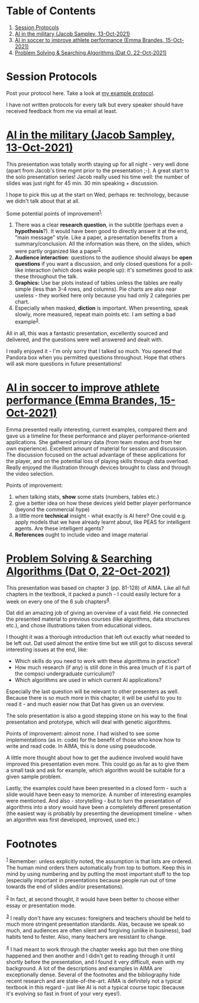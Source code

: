 
# Table of Contents

1.  [Session Protocols](#orgd6770b0)
2.  [AI in the military (Jacob Sampley, 13-Oct-2021)](#orge4f3fae)
3.  [AI in soccer to improve athlete performance (Emma Brandes, 15-Oct-2021)](#org0aade2e)
4.  [Problem Solving & Searching Algorithms (Dat O, 22-Oct-2021)](#org5dbbdeb)



<a id="orgd6770b0"></a>

# Session Protocols

Post your protocol here. Take a look at [my example protocol](https://github.com/birkenkrahe/ai482/blob/main/2_what_is_ai/protocol_23_aug.md).

I have not written protocols for every talk but every speaker should
have received feedback from me via email at least. 


<a id="orge4f3fae"></a>

# [AI in the military (Jacob Sampley, 13-Oct-2021)](https://github.com/birkenkrahe/ai482/blob/main/presentations/Sampley_Autonomous%20Drones%20in%20the%20U.S.%20Military.pdf)

This presentation was totally worth staying up for all night - very
well done (apart from Jacob's time mgmt prior to the presentation
;-). A great start to the solo presentation series! Jacob really
used his time well: the number of slides was just right for 45
min. 30 min speaking + discussion.

I hope to pick this up at the start on Wed, perhaps re: technology,
because we didn't talk about that at all.

Some potential points of improvement<sup><a id="fnr.1" class="footref" href="#fn.1">1</a></sup>:

1.  There was a clear **research question**, in the subtitle (perhaps
    even a **hypothesis**?). It would have been good to directly answer
    it at the end, "main message" style. Like a paper, a presentation
    benefits from a summary/conclusion. All the information was
    there, on the slides, which were partly organized like a
    paper<sup><a id="fnr.2" class="footref" href="#fn.2">2</a></sup>.
2.  **Audience interaction**: questions to the audience should always
    be **open questions** if you want a discussion, and only closed
    questions for a poll-like interaction (which does wake people
    up): it's sometimes good to ask these throughout the talk.
3.  **Graphics:** Use bar plots instead of tables unless the tables are
    really simple (less than 3-4 rows, and columns). Pie charts are
    also near useless - they worked here only because you had only 2
    categories per chart.
4.  Especially when masked, **diction** is important. When presenting,
    speak slowly, more measured, repeat main points etc. I am setting
    a bad example<sup><a id="fnr.3" class="footref" href="#fn.3">3</a></sup>.

All in all, this was a fantastic presentation, excellently sourced
and delivered, and the questions were well answered and dealt with.

I really enjoyed it - I'm only sorry that I talked so much. You
opened that Pandora box when you permitted questions
throughout. Hope that others will ask more questions in future
presentations!


<a id="org0aade2e"></a>

# [AI in soccer to improve athlete performance (Emma Brandes, 15-Oct-2021)](https://github.com/birkenkrahe/ai482/blob/main/presentations/AI%20in%20soccer%20to%20improve%20athlete%20performance%20DUE%20Nov%2015%20(1).pdf)

Emma presented really interesting, current examples, compared them
and gave us a timeline for these performance and player
performance-oriented applications. She gathered primary data (from
team mates and from her own experience). Excellent amount of
material for session and discussion. The discussion focused on the
actual advantage of these applications for the player, and on the
potential loss of playing skills through data overload. Really
enjoyed the illustration through devices brought to class and
through the video selection.

Points of improvement:

1.  when talking stats, **show** some stats (numbers, tables etc.)
2.  give a better idea on how these devices yield better player
    performance (beyond the commercial hype)
3.  a little more **technical** insight - what exactly is AI here? One
    could e.g. apply models that we have already learnt about, like
    PEAS for intelligent agents. Are these intelligent agents?
4.  **References** ought to include video and image material


<a id="org5dbbdeb"></a>

# [Problem Solving & Searching Algorithms (Dat O, 22-Oct-2021)](https://github.com/birkenkrahe/ai482/blob/main/presentations/Presentation-DatO.pdf)

This presentation was based on chapter 3 (pp. 81-128) of AIMA. Like
all full chapters in the textbook, it packed a punch - I could
easily lecture for a week on every one of the 6 sub chapters<sup><a id="fnr.4" class="footref" href="#fn.4">4</a></sup>.

Dat did an amazing job of giving an overview of a vast field. He
connected the presented material to previous courses (like
algorithms, data structures etc.), and chose illustrations taken
from educational videos.

I thought it was a thorough introduction that left out exactly what
needed to be left out. Dat used almost the entire time but we still
got to discuss several interesting issues at the end, like:

-   Which skills do you need to work with these algorithms in practice?
-   How much research (if any) is still done in this area (much of it
    is part of the compsci undergraduate curriculum)?
-   Which algorithms are used in which current AI applications?

Especially the last question will be relevant to other presenters as
well. Because there is so much more in this chapter, it will be
useful to you to read it - and much easier now that Dat has given us
an overview.

The solo presentation is also a good stepping stone on his way to
the final presentation and prototype, which will deal with genetic
algorithms.

Points of improvement: almost none. I had wished to see some
implementations (as in: code) for the benefit of those who know how
to write and read code. In AIMA, this is done using pseudocode.

A little more thought about how to get the audience involved would
have improved this presentation even more. This could go as far as
to give them a small task and ask for example, which algorithm would
be suitable for a given sample problem.

Lastly, the examples could have been presented in a closed form -
such a slide would have been easy to memorize. A number of
interesting examples were mentioned. And also - storytelling - but
to turn the presentation of algorithms into a story would have been
a completely different presentation (the easiest way is probably by
presenting the development timeline - when an algorithm was first
developed, improved, used etc.)


# Footnotes

<sup><a id="fn.1" href="#fnr.1">1</a></sup> Remember: unless explicitly noted, the assumption is that lists
are ordered. The human mind orders them automatically from top to
bottom. Keep this in mind by using numbering and by putting the most
important stuff to the top (especially important in presentations
because people run out of time towards the end of slides and/or
presentations).

<sup><a id="fn.2" href="#fnr.2">2</a></sup> In fact, at second thought, it would have been better to choose
either essay or presentation mode.

<sup><a id="fn.3" href="#fnr.3">3</a></sup> I really don't have any excuses: foreigners and teachers should
be held to much more stringent presentation standards. Alas, because
we speak so much, and audiences are often silent and forgiving (unlike
in business), bad habits tend to fester. Also, many teachers are
resistant to change.

<sup><a id="fn.4" href="#fnr.4">4</a></sup> I had meant to work through the chapter weeks ago but then one
thing happened and then another and I didn't get to reading through it
until shortly before the presentation, and I found it very difficult,
even with my background. A lot of the descriptions and examples in
AIMA are exceptionally dense. Several of the footnotes and the
bibliography hide recent research and are state-of-the-art. AIMA is
definitely not a typical textbook in this regard - just like AI is not
a typical course topic (because it's evolving so fast in front of your
very eyes!).

